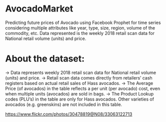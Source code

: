 # AvocadoMarket
 Predicting future prices of Avocado using Facebook Prophet for time series considering multiple attributes like year, type, size, region, volume of the commodity, etc. Data represented is the weekly 2018 retail scan data for National retail volume (units) and price. 

# About the dataset:
-> Data represents weekly 2018 retail scan data for National retail volume (units) and price.
-> Retail scan data comes directly from retailers’ cash registers based on actual retail sales of Hass avocados.
-> The Average Price (of avocados) in the table reflects a per unit (per avocado) cost, even when multiple units (avocados) are sold in bags.
-> The Product Lookup codes (PLU’s) in the table are only for Hass avocados. Other varieties of avocados (e.g. greenskins) are not included in this table.

https://www.flickr.com/photos/30478819@N08/33063122713
